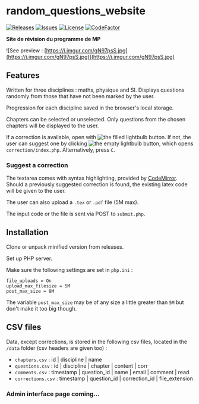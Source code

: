 # random_questions_website

[![Releases](https://img.shields.io/github/v/release/viccol961/random_questions_website?sort=semver&style=flat-square)](https://github.com/viccol961/random_questions_website/releases)
[![Issues](https://img.shields.io/github/issues/viccol961/random_questions_website?style=flat-square)](https://github.com/viccol961/random_questions_website/issues)
[![License](https://img.shields.io/github/license/viccol961/random_questions_website?style=flat-square)](https://github.com/viccol961/random_questions_website/blob/master/LICENSE)
[![CodeFactor](https://www.codefactor.io/repository/github/prepastan-revisions/random_questions_website/badge/v2?style=flat-square)](https://www.codefactor.io/repository/github/prepastan-revisions/random_questions_website/overview/v2?style=flat-square)

**Site de révision du programme de MP**

![See preview : [https://i.imgur.com/gN97psS.jpg](https://i.imgur.com/gN97psS.jpg)](https://i.imgur.com/gN97psS.jpg)

## Features

Written for three disciplines : maths, physique and SI. Displays questions randomly from those that have not been marked by the user.

Progression for each discipline saved in the browser's local storage.

Chapters can be selected or unselected. Only questions from the chosen chapters will be displayed to the user.

If a correction is available, open with ![the filled lightbulb button](https://fonts.gstatic.com/s/i/materialicons/emoji_objects/v5/24px.svg). If not, the user can suggest one by clicking ![the empty lightbulb button](https://fonts.gstatic.com/s/i/materialiconsoutlined/emoji_objects/v5/24px.svg), which opens `correction/index.php`. Alternatively, press `C`.

### Suggest a correction

The textarea comes with syntax highlighting, provided by [CodeMirror](https://codemirror.net). Should a previously suggested correction is found, the existing latex code will be given to the user.

The user can also upload a `.tex` or `.pdf` file (5M max).

The input code or the file is sent via POST to `submit.php`.

## Installation

Clone or unpack minified version from releases.

Set up PHP server.

Make sure the following settings are set in `php.ini` :

```[ini]
file_uploads = On
upload_max_filesize = 5M
post_max_size = 8M
```

The variable `post_max_size` may be of any size a little greater than `5M` but don't make it too big though.

## CSV files

Data, except corrections, is stored in the following csv files, located in the `/data` folder (csv headers are given too) :

* `chapters.csv` : id | discipline | name
* `questions.csv` : id | discipline | chapter | content | corr
* `comments.csv` : timestamp | question_id | name | email | comment | read
* `corrections.csv` : timestamp | question_id | correction_id | file_extension

### Admin interface page coming...
